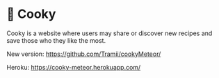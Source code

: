 # :fork_and_knife: Cooky 
Cooky is a website where users may share or discover new recipes and save those who they like the most.

New version: https://github.com/Tramii/cookyMeteor/

Heroku: https://cooky-meteor.herokuapp.com/

